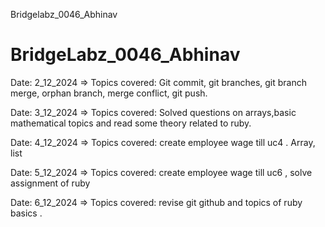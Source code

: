 Bridgelabz_0046_Abhinav
# BridgeLabz_0046_Abhinav


Date: 2_12_2024 => Topics covered: Git commit, git branches, git branch merge, orphan branch, merge conflict, git push.


Date: 3_12_2024 => Topics covered: Solved questions on arrays,basic mathematical topics and read some theory related to ruby.

Date: 4_12_2024 => Topics covered: create employee wage till uc4 . Array, list

Date: 5_12_2024 => Topics covered: create employee wage till uc6 , solve assignment of ruby 

Date: 6_12_2024 => Topics covered: revise git github and topics of ruby basics .
